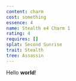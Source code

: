 ```yaml
---
content: charm
cost: something
essence: 4
name: Stealth e4 Charm 1
rating: 4
requires: []
splat: Second Sunrise
trait: Stealth
tree: Assassin
---
```


Hello **world**!
